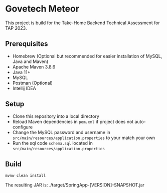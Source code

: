 # Govetech Meteor

This project is build for the Take-Home Backend Technical Assessment for TAP 2023.

## Prerequisites
- Homebrew (Optional but recommended for easier installation of MySQL, Java and Maven)
- Apache Maven 3.8.6
- Java 11+
- MySQL
- Postman (Optional)
- Intellij IDEA

## Setup
- Clone this repository into a local directory
- Reload Maven dependencies in `pom.xml` if project does not auto-configure
- Change the MySQL password and username in `src/main/resources/application.properties` to your match your own
- Run the sql code `schema.sql` located in `src/main/resources/application.properties`

## Build

    mvnw clean install

The resulting JAR is: ./target/SpringApp-[VERSION]-SNAPSHOT.jar